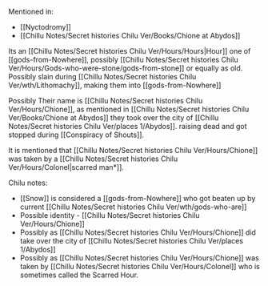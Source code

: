 Mentioned in:
- [[Nyctodromy]]
- [[Chillu Notes/Secret histories Chilu Ver/Books/Chione at Abydos]]

Its an [[Chillu Notes/Secret histories Chilu Ver/Hours/Hours|Hour]] one of [[gods-from-Nowhere]], possibly [[Chillu Notes/Secret histories Chilu Ver/Hours/Gods-who-were-stone/gods-from-stone]] or equally as old.
Possibly slain during [[Chillu Notes/Secret histories Chilu Ver/wth/Lithomachy]], making them into [[gods-from-Nowhere]]

Possibly Their name is [[Chillu Notes/Secret histories Chilu Ver/Hours/Chione]], as mentioned in [[Chillu Notes/Secret histories Chilu Ver/Books/Chione at Abydos]] they took over the city of [[Chillu Notes/Secret histories Chilu Ver/places 1/Abydos]]. raising dead and got stopped during [[Conspiracy of Shouts]]. 

It is mentioned that [[Chillu Notes/Secret histories Chilu Ver/Hours/Chione]] was taken by a [[Chillu Notes/Secret histories Chilu Ver/Hours/Colonel|scarred man*]].

Chilu notes:
- [[Snow]] is considered a [[gods-from-Nowhere]] who got beaten up by current [[Chillu Notes/Secret histories Chilu Ver/wth/gods-who-are]]
- Possible identity - [[Chillu Notes/Secret histories Chilu Ver/Hours/Chione]]
- Possibly as [[Chillu Notes/Secret histories Chilu Ver/Hours/Chione]] did take over the city of [[Chillu Notes/Secret histories Chilu Ver/places 1/Abydos]]
- Possibly as [[Chillu Notes/Secret histories Chilu Ver/Hours/Chione]] was taken by [[Chillu Notes/Secret histories Chilu Ver/Hours/Colonel]] who is sometimes called the Scarred Hour.